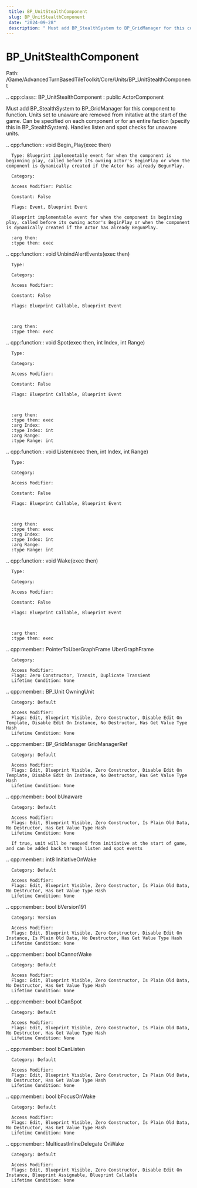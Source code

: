 ```yaml
---
 title: BP_UnitStealthComponent
 slug: BP_UnitStealthComponent
 date: "2024-09-28"
 description: " Must add BP_StealthSystem to BP_GridManager for this component to function. Units set to unaware are removed from initative at the start of the game. Can be specified on each component or for an entire faction (specify this in BP_StealthSystem). Handles listen and spot checks for unaware units. "
---
```


BP_UnitStealthComponent
========================

Path: /Game/AdvancedTurnBasedTileToolkit/Core/Units/BP_UnitStealthComponent

.. cpp:class:: BP_UnitStealthComponent : public ActorComponent

   Must add BP_StealthSystem to BP_GridManager for this component to function. Units set to unaware are removed from initative at the start of the game. Can be specified on each component or for an entire faction (specify this in BP_StealthSystem). Handles listen and spot checks for unaware units. 

   .. cpp:function:: void Begin_Play(exec then)

      Type: Blueprint implementable event for when the component is beginning play, called before its owning actor's BeginPlay or when the component is dynamically created if the Actor has already BegunPlay.

      Category: 

      Access Modifier: Public

      Constant: False

      Flags: Event, Blueprint Event

      Blueprint implementable event for when the component is beginning play, called before its owning actor's BeginPlay or when the component is dynamically created if the Actor has already BegunPlay.

      :arg then: 
      :type then: exec

   .. cpp:function:: void UnbindAlertEvents(exec then)

      Type: 

      Category: 

      Access Modifier: 

      Constant: False

      Flags: Blueprint Callable, Blueprint Event

      

      :arg then: 
      :type then: exec

   .. cpp:function:: void Spot(exec then, int Index, int Range)

      Type: 

      Category: 

      Access Modifier: 

      Constant: False

      Flags: Blueprint Callable, Blueprint Event

      

      :arg then: 
      :type then: exec
      :arg Index: 
      :type Index: int
      :arg Range: 
      :type Range: int

   .. cpp:function:: void Listen(exec then, int Index, int Range)

      Type: 

      Category: 

      Access Modifier: 

      Constant: False

      Flags: Blueprint Callable, Blueprint Event

      

      :arg then: 
      :type then: exec
      :arg Index: 
      :type Index: int
      :arg Range: 
      :type Range: int

   .. cpp:function:: void Wake(exec then)

      Type: 

      Category: 

      Access Modifier: 

      Constant: False

      Flags: Blueprint Callable, Blueprint Event

      

      :arg then: 
      :type then: exec

   .. cpp:member:: PointerToUberGraphFrame UberGraphFrame

      Category: 

      Access Modifier: 
      Flags: Zero Constructor, Transit, Duplicate Transient
      Lifetime Condition: None

      

   .. cpp:member:: BP_Unit OwningUnit

      Category: Default

      Access Modifier: 
      Flags: Edit, Blueprint Visible, Zero Constructor, Disable Edit On Template, Disable Edit On Instance, No Destructor, Has Get Value Type Hash
      Lifetime Condition: None

      

   .. cpp:member:: BP_GridManager GridManagerRef

      Category: Default

      Access Modifier: 
      Flags: Edit, Blueprint Visible, Zero Constructor, Disable Edit On Template, Disable Edit On Instance, No Destructor, Has Get Value Type Hash
      Lifetime Condition: None

      

   .. cpp:member:: bool bUnaware

      Category: Default

      Access Modifier: 
      Flags: Edit, Blueprint Visible, Zero Constructor, Is Plain Old Data, No Destructor, Has Get Value Type Hash
      Lifetime Condition: None

      If true, unit will be removed from initiative at the start of game, and can be added back through listen and spot events

   .. cpp:member:: int8 InitiativeOnWake

      Category: Default

      Access Modifier: 
      Flags: Edit, Blueprint Visible, Zero Constructor, Is Plain Old Data, No Destructor, Has Get Value Type Hash
      Lifetime Condition: None

      

   .. cpp:member:: bool bVersion191

      Category: Version

      Access Modifier: 
      Flags: Edit, Blueprint Visible, Zero Constructor, Disable Edit On Instance, Is Plain Old Data, No Destructor, Has Get Value Type Hash
      Lifetime Condition: None

      

   .. cpp:member:: bool bCannotWake

      Category: Default

      Access Modifier: 
      Flags: Edit, Blueprint Visible, Zero Constructor, Is Plain Old Data, No Destructor, Has Get Value Type Hash
      Lifetime Condition: None

      

   .. cpp:member:: bool bCanSpot

      Category: Default

      Access Modifier: 
      Flags: Edit, Blueprint Visible, Zero Constructor, Is Plain Old Data, No Destructor, Has Get Value Type Hash
      Lifetime Condition: None

      

   .. cpp:member:: bool bCanListen

      Category: Default

      Access Modifier: 
      Flags: Edit, Blueprint Visible, Zero Constructor, Is Plain Old Data, No Destructor, Has Get Value Type Hash
      Lifetime Condition: None

      

   .. cpp:member:: bool bFocusOnWake

      Category: Default

      Access Modifier: 
      Flags: Edit, Blueprint Visible, Zero Constructor, Is Plain Old Data, No Destructor, Has Get Value Type Hash
      Lifetime Condition: None

      

   .. cpp:member:: MulticastInlineDelegate OnWake

      Category: Default

      Access Modifier: 
      Flags: Edit, Blueprint Visible, Zero Constructor, Disable Edit On Instance, Blueprint Assignable, Blueprint Callable
      Lifetime Condition: None

      

